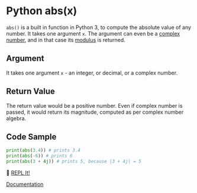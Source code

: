 # Python abs(x)

`abs()` is a built in function in Python 3, to compute the absolute value of any number. It takes one argument `x`. The argument can even be a [complex number](https://docs.python.org/3.0/library/cmath.html), and in that case its [modulus](http://www.mathcentre.ac.uk/resources/sigma%20complex%20number%20leaflets/sigma-complex9-2009-1.pdf) is returned.

## Argument
It takes one argument `x` - an integer, or decimal, or a complex number.

## Return Value
The return value would be a positive number. Even if complex number is passed, it would return its magnitude, computed as per complex number algebra.

## Code Sample

```python
print(abs(3.4)) # prints 3.4
print(abs(-6)) # prints 6
print(abs(3 + 4j)) # prints 5, because |3 + 4j| = 5
```
:rocket: [REPL It!](https://repl.it/CL8k/0)

[Documentation](https://docs.python.org/3/library/functions.html#abs)
